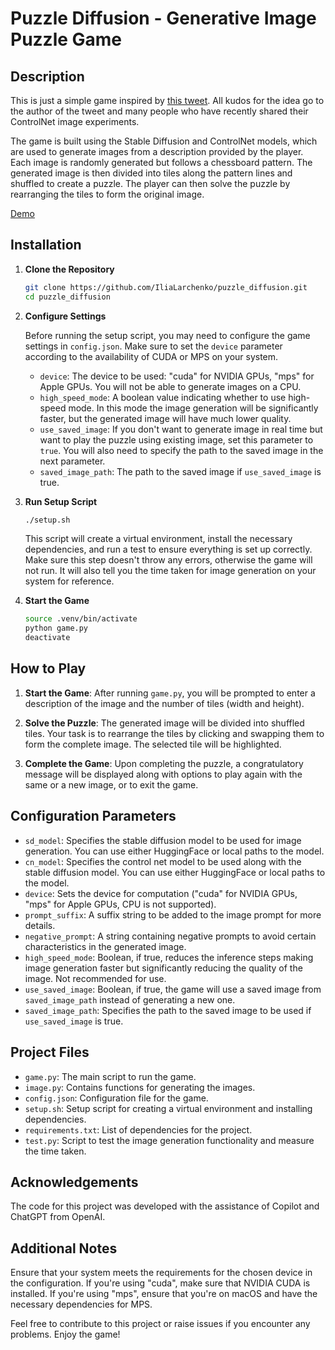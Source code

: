# Puzzle Diffusion - Generative Image Puzzle Game

## Description

This is just a simple game inspired by [this tweet](https://twitter.com/outofai/status/1703175389676179947). All kudos for the idea go to the author of the tweet and many people who have recently shared their ControlNet image experiments.

The game is built using the Stable Diffusion and ControlNet models, which are used to generate images from a description provided by the player. Each image is randomly generated but follows a chessboard pattern. The generated image is then divided into tiles along the pattern lines and shuffled to create a puzzle. The player can then solve the puzzle by rearranging the tiles to form the original image.

[Demo](https://github.com/IliaLarchenko/puzzle_diffusion/assets/41329713/ca89a1d3-ea53-4177-85b6-86d6d3616a25)

## Installation

1. **Clone the Repository**

   ```sh
   git clone https://github.com/IliaLarchenko/puzzle_diffusion.git
   cd puzzle_diffusion
   ```

2. **Configure Settings**

   Before running the setup script, you may need to configure the game settings in `config.json`. 
   Make sure to set the `device` parameter according to the availability of CUDA or MPS on your system.

   - `device`: The device to be used: "cuda" for NVIDIA GPUs, "mps" for Apple GPUs. You will not be able to generate images on a CPU.
   - `high_speed_mode`: A boolean value indicating whether to use high-speed mode. In this mode the image generation will be significantly faster, but the generated image will have much lower quality.
   - `use_saved_image`: If you don't want to generate image in real time but want to play the puzzle using existing image, set this parameter to `true`. You will also need to specify the path to the saved image in the next parameter.
   - `saved_image_path`: The path to the saved image if `use_saved_image` is true.


3. **Run Setup Script**

   ```sh
   ./setup.sh
   ```

   This script will create a virtual environment, install the necessary dependencies, and run a test to ensure everything is set up correctly.
   Make sure this step doesn't throw any errors, otherwise the game will not run.
   It will also tell you the time taken for image generation on your system for reference.

4. **Start the Game**

   ```sh
   source .venv/bin/activate
   python game.py
   deactivate
   ```

## How to Play

1. **Start the Game**: After running `game.py`, you will be prompted to enter a description of the image and the number of tiles (width and height).

2. **Solve the Puzzle**: The generated image will be divided into shuffled tiles. Your task is to rearrange the tiles by clicking and swapping them to form the complete image. The selected tile will be highlighted.

3. **Complete the Game**: Upon completing the puzzle, a congratulatory message will be displayed along with options to play again with the same or a new image, or to exit the game.

## Configuration Parameters

- `sd_model`: Specifies the stable diffusion model to be used for image generation. You can use either HuggingFace or local paths to the model.
- `cn_model`: Specifies the control net model to be used along with the stable diffusion model. You can use either HuggingFace or local paths to the model.
- `device`: Sets the device for computation ("cuda" for NVIDIA GPUs, "mps" for Apple GPUs, CPU is not supported).
- `prompt_suffix`: A suffix string to be added to the image prompt for more details.
- `negative_prompt`: A string containing negative prompts to avoid certain characteristics in the generated image.
- `high_speed_mode`: Boolean, if true, reduces the inference steps making image generation faster but significantly reducing the quality of the image. Not recommended for use.
- `use_saved_image`: Boolean, if true, the game will use a saved image from `saved_image_path` instead of generating a new one.
- `saved_image_path`: Specifies the path to the saved image to be used if `use_saved_image` is true.

## Project Files

- `game.py`: The main script to run the game.
- `image.py`: Contains functions for generating the images.
- `config.json`: Configuration file for the game.
- `setup.sh`: Setup script for creating a virtual environment and installing dependencies.
- `requirements.txt`: List of dependencies for the project.
- `test.py`: Script to test the image generation functionality and measure the time taken.

## Acknowledgements

The code for this project was developed with the assistance of Copilot and ChatGPT from OpenAI.

## Additional Notes

Ensure that your system meets the requirements for the chosen device in the configuration. If you're using "cuda", make sure that NVIDIA CUDA is installed. If you're using "mps", ensure that you're on macOS and have the necessary dependencies for MPS.

Feel free to contribute to this project or raise issues if you encounter any problems. Enjoy the game!
